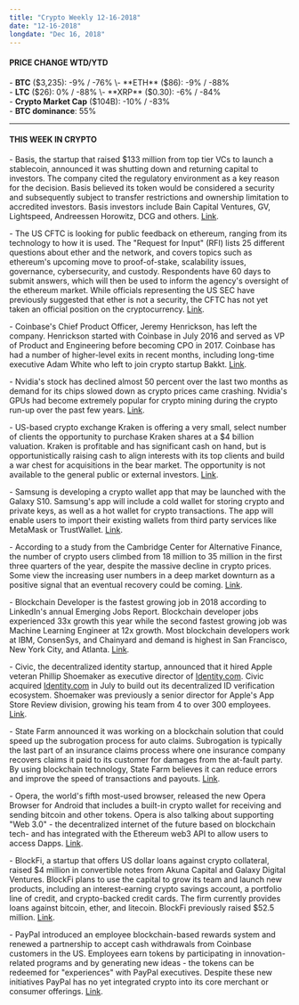 ```yaml
---
title: "Crypto Weekly 12-16-2018"
date: "12-16-2018"
longdate: "Dec 16, 2018"
---
```


#### **PRICE CHANGE WTD/YTD**

\- **BTC** ($3,235): -9% / -76%  
\- **ETH** ($86): -9% / -88%  
\- **LTC** ($26): 0% / -88%  
\- **XRP** ($0.30): -6% / -84%  
\- **Crypto Market Cap** ($104B): -10% / -83%  
\- **BTC dominance**: 55%



---

#### **THIS WEEK IN CRYPTO**

\- Basis, the startup that raised $133 million from top tier VCs to launch a stablecoin, announced it was shutting down and returning capital to investors. The company cited the regulatory environment as a key reason for the decision. Basis believed its token would be considered a security and subsequently subject to transfer restrictions and ownership limitation to accredited investors. Basis investors include Bain Capital Ventures, GV, Lightspeed, Andreessen Horowitz, DCG and others. [Link](https://techcrunch.com/2018/12/13/basis-backed-with-133-million-from-top-vcs-to-build-a-price-stable-cryptocurrency-says-its-shutting-down-and-returning-the-money/).   


\- The US CFTC is looking for public feedback on ethereum, ranging from its technology to how it is used. The "Request for Input" (RFI) lists 25 different questions about ether and the network, and covers topics such as ethereum's upcoming move to proof-of-stake, scalability issues, governance, cybersecurity, and custody. Respondents have 60 days to submit answers, which will then be used to inform the agency's oversight of the ethereum market. While officials representing the US SEC have previously suggested that ether is not a security, the CFTC has not yet taken an official position on the cryptocurrency. [Link](https://www.coindesk.com/the-cftc-is-trying-to-learn-more-about-ethereum).   


\- Coinbase's Chief Product Officer, Jeremy Henrickson, has left the company. Henrickson started with Coinbase in July 2016 and served as VP of Product and Engineering before becoming CPO in 2017. Coinbase has had a number of higher-level exits in recent months, including long-time executive Adam White who left to join crypto startup Bakkt. [Link](https://www.coindesk.com/c-suite-departure-coinbases-chief-product-officer-has-left-the-startup).   


\- Nvidia's stock has declined almost 50 percent over the last two months as demand for its chips slowed down as crypto prices came crashing. Nvidia's GPUs had become extremely popular for crypto mining during the crypto run-up over the past few years. [Link](https://techcrunch.com/2018/12/12/nvidia-perfect-storm/).   


\- US-based crypto exchange Kraken is offering a very small, select number of clients the opportunity to purchase Kraken shares at a $4 billion valuation. Kraken is profitable and has significant cash on hand, but is opportunistically raising cash to align interests with its top clients and build a war chest for acquisitions in the bear market. The opportunity is not available to the general public or external investors. [Link](https://www.coindesk.com/kraken-is-seeking-war-chest-investment-at-a-4-billion-valuation).   


\- Samsung is developing a crypto wallet app that may be launched with the Galaxy S10. Samsung's app will include a cold wallet for storing crypto and private keys, as well as a hot wallet for crypto transactions. The app will enable users to import their existing wallets from third party services like MetaMask or TrustWallet. [Link](https://www.sammobile.com/2018/12/11/exclusive-samsung-bitcoin-app-cold-wallet-cryptocurrencies/).   


\- According to a study from the Cambridge Center for Alternative Finance, the number of crypto users climbed from 18 million to 35 million in the first three quarters of the year, despite the massive decline in crypto prices. Some view the increasing user numbers in a deep market downturn as a positive signal that an eventual recovery could be coming. [Link](https://www.bloomberg.com/news/articles/2018-12-12/ranks-of-crypto-users-swelled-in-2018-even-as-bitcoin-tumbled).   


\- Blockchain Developer is the fastest growing job in 2018 according to LinkedIn's annual Emerging Jobs Report. Blockchain developer jobs experienced 33x growth this year while the second fastest growing job was Machine Learning Engineer at 12x growth. Most blockchain developers work at IBM, ConsenSys, and Chainyard and demand is highest in San Francisco, New York City, and Atlanta. [Link](https://economicgraph.linkedin.com/en-us/research/linkedin-2018-emerging-jobs-report).   


\- Civic, the decentralized identity startup, announced that it hired Apple veteran Phillip Shoemaker as executive director of [Identity.com](http://identity.com/). Civic acquired [Identity.com](http://identity.com/) in July to build out its decentralized ID verification ecosystem. Shoemaker was previously a senior director for Apple's App Store Review division, growing his team from 4 to over 300 employees. [Link](https://www.theblockcrypto.com/tiny/civic-hires-former-apple-executive-to-grow-its-identity-verification-platform/).   


\- State Farm announced it was working on a blockchain solution that could speed up the subrogation process for auto claims. Subrogation is typically the last part of an insurance claims process where one insurance company recovers claims it paid to its customer for damages from the at-fault party. By using blockchain technology, State Farm believes it can reduce errors and improve the speed of transactions and payouts. [Link](https://newsroom.statefarm.com/testing-blockchain-for-subrogation).   


\- Opera, the world's fifth most-used browser, released the new Opera Browser for Android that includes a built-in crypto wallet for receiving and sending bitcoin and other tokens. Opera is also talking about supporting "Web 3.0" - the decentralized internet of the future based on blockchain tech- and has integrated with the Ethereum web3 API to allow users to access Dapps. [Link](https://techcrunch.com/2018/12/13/phantomware-of-the-opera/).   


\- BlockFi, a startup that offers US dollar loans against crypto collateral, raised $4 million in convertible notes from Akuna Capital and Galaxy Digital Ventures. BlockFi plans to use the capital to grow its team and launch new products, including an interest-earning crypto savings account, a portfolio line of credit, and crypto-backed credit cards. The firm currently provides loans against bitcoin, ether, and litecoin. BlockFi previously raised $52.5 million. [Link](https://www.coindesk.com/novogratzs-galaxy-digital-backs-4-million-raise-for-crypto-lender-blockfi).   


\- PayPal introduced an employee blockchain-based rewards system and renewed a partnership to accept cash withdrawals from Coinbase customers in the US. Employees earn tokens by participating in innovation-related programs and by generating new ideas - the tokens can be redeemed for "experiences" with PayPal executives. Despite these new initiatives PayPal has no yet integrated crypto into its core merchant or consumer offerings. [Link](https://www.theblockcrypto.com/tiny/paypal-nibbles-around-the-edges-of-crypto-with-two-new-updates/).
